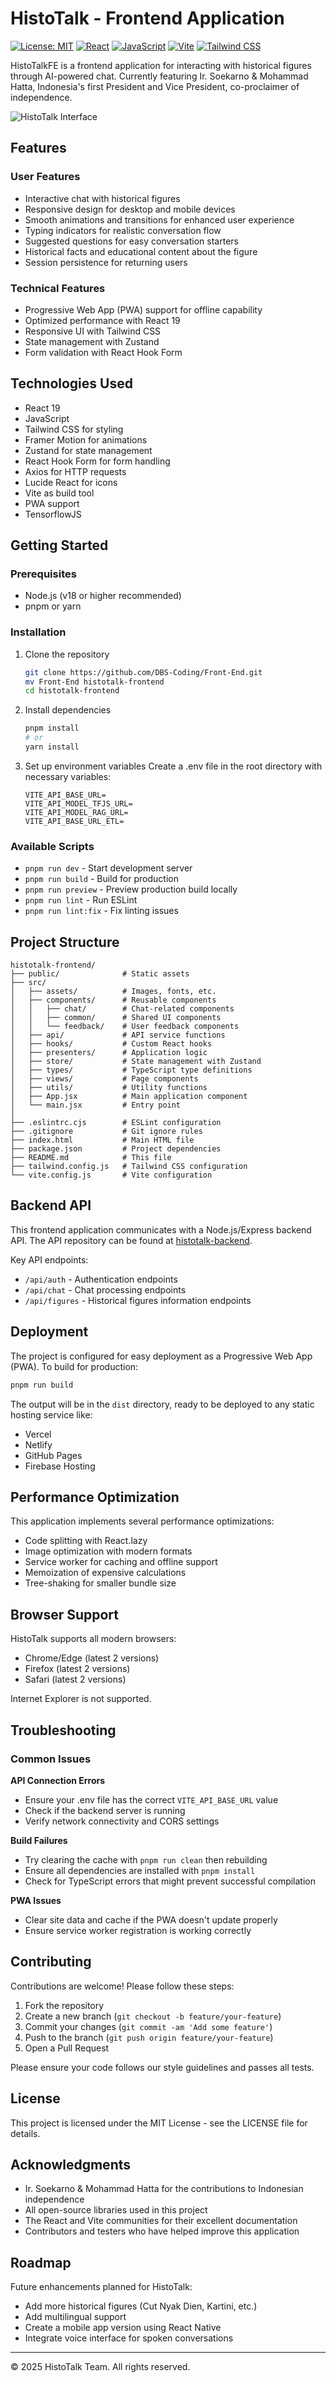 # HistoTalk - Frontend Application

[![License: MIT](https://img.shields.io/badge/License-MIT-yellow.svg)](https://opensource.org/licenses/MIT)
[![React](https://img.shields.io/badge/React-19-blue)](https://reactjs.org/)
[![JavaScript](https://img.shields.io/badge/JavaScript-ES14-blue)](https://www.typescriptlang.org/)
[![Vite](https://img.shields.io/badge/Vite-Latest-purple)](https://vitejs.dev/)
[![Tailwind CSS](https://img.shields.io/badge/Tailwind-4-38B2AC)](https://tailwindcss.com/)

HistoTalkFE is a frontend application for interacting with historical figures through AI-powered chat. Currently featuring Ir. Soekarno & Mohammad Hatta, Indonesia's first President and Vice President, co-proclaimer of independence.

![HistoTalk Interface](/public/cover.jpg)

## Features

### User Features

- Interactive chat with historical figures
- Responsive design for desktop and mobile devices
- Smooth animations and transitions for enhanced user experience
- Typing indicators for realistic conversation flow
- Suggested questions for easy conversation starters
- Historical facts and educational content about the figure
- Session persistence for returning users

### Technical Features

- Progressive Web App (PWA) support for offline capability
- Optimized performance with React 19
- Responsive UI with Tailwind CSS
- State management with Zustand
- Form validation with React Hook Form

## Technologies Used

- React 19
- JavaScript
- Tailwind CSS for styling
- Framer Motion for animations
- Zustand for state management
- React Hook Form for form handling
- Axios for HTTP requests
- Lucide React for icons
- Vite as build tool
- PWA support
- TensorflowJS

## Getting Started

### Prerequisites

- Node.js (v18 or higher recommended)
- pnpm or yarn

### Installation

1. Clone the repository

   ```bash
   git clone https://github.com/DBS-Coding/Front-End.git
   mv Front-End histotalk-frontend
   cd histotalk-frontend
   ```

2. Install dependencies

   ```bash
   pnpm install
   # or
   yarn install
   ```

3. Set up environment variables
   Create a .env file in the root directory with necessary variables:
   ```
   VITE_API_BASE_URL=
   VITE_API_MODEL_TFJS_URL=
   VITE_API_MODEL_RAG_URL=
   VITE_API_BASE_URL_ETL=
   ```

### Available Scripts

- `pnpm run dev` - Start development server
- `pnpm run build` - Build for production
- `pnpm run preview` - Preview production build locally
- `pnpm run lint` - Run ESLint
- `pnpm run lint:fix` - Fix linting issues

## Project Structure

```
histotalk-frontend/
├── public/              # Static assets
├── src/
│   ├── assets/          # Images, fonts, etc.
│   ├── components/      # Reusable components
│   │   ├── chat/        # Chat-related components
│   │   ├── common/      # Shared UI components
│   │   └── feedback/    # User feedback components
│   ├── api/             # API service functions
│   ├── hooks/           # Custom React hooks
│   ├── presenters/      # Application logic
│   ├── store/           # State management with Zustand
│   ├── types/           # TypeScript type definitions
│   ├── views/           # Page components
│   ├── utils/           # Utility functions
│   ├── App.jsx          # Main application component
│   └── main.jsx         # Entry point
│
├── .eslintrc.cjs        # ESLint configuration
├── .gitignore           # Git ignore rules
├── index.html           # Main HTML file
├── package.json         # Project dependencies
├── README.md            # This file
├── tailwind.config.js   # Tailwind CSS configuration
└── vite.config.js       # Vite configuration
```

## Backend API

This frontend application communicates with a Node.js/Express backend API. The API repository can be found at [histotalk-backend](https://github.com/DBS-Coding/Back-End).

Key API endpoints:

- `/api/auth` - Authentication endpoints
- `/api/chat` - Chat processing endpoints
- `/api/figures` - Historical figures information endpoints

## Deployment

The project is configured for easy deployment as a Progressive Web App (PWA). To build for production:

```bash
pnpm run build
```

The output will be in the `dist` directory, ready to be deployed to any static hosting service like:

- Vercel
- Netlify
- GitHub Pages
- Firebase Hosting

## Performance Optimization

This application implements several performance optimizations:

- Code splitting with React.lazy
- Image optimization with modern formats
- Service worker for caching and offline support
- Memoization of expensive calculations
- Tree-shaking for smaller bundle size

## Browser Support

HistoTalk supports all modern browsers:

- Chrome/Edge (latest 2 versions)
- Firefox (latest 2 versions)
- Safari (latest 2 versions)

Internet Explorer is not supported.

## Troubleshooting

### Common Issues

**API Connection Errors**

- Ensure your .env file has the correct `VITE_API_BASE_URL` value
- Check if the backend server is running
- Verify network connectivity and CORS settings

**Build Failures**

- Try clearing the cache with `pnpm run clean` then rebuilding
- Ensure all dependencies are installed with `pnpm install`
- Check for TypeScript errors that might prevent successful compilation

**PWA Issues**

- Clear site data and cache if the PWA doesn't update properly
- Ensure service worker registration is working correctly

## Contributing

Contributions are welcome! Please follow these steps:

1. Fork the repository
2. Create a new branch (`git checkout -b feature/your-feature`)
3. Commit your changes (`git commit -am 'Add some feature'`)
4. Push to the branch (`git push origin feature/your-feature`)
5. Open a Pull Request

Please ensure your code follows our style guidelines and passes all tests.

## License

This project is licensed under the MIT License - see the LICENSE file for details.

## Acknowledgments

- Ir. Soekarno & Mohammad Hatta for the contributions to Indonesian independence
- All open-source libraries used in this project
- The React and Vite communities for their excellent documentation
- Contributors and testers who have helped improve this application

## Roadmap

Future enhancements planned for HistoTalk:

- Add more historical figures (Cut Nyak Dien, Kartini, etc.)
- Add multilingual support
- Create a mobile app version using React Native
- Integrate voice interface for spoken conversations

---

© 2025 HistoTalk Team. All rights reserved.
